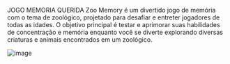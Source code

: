 JOGO MEMORIA QUERIDA
Zoo Memory é um divertido jogo de memória com o tema de zoológico, projetado para desafiar e entreter jogadores de todas as idades. O objetivo principal é testar e aprimorar suas habilidades de concentração e memória enquanto você se diverte explorando diversas criaturas e animais encontrados em um zoológico.

![image](https://github.com/joaolucasoak/Jogodamemoria/assets/145941195/b116226c-bf54-4c61-befc-4565c58199c2)

